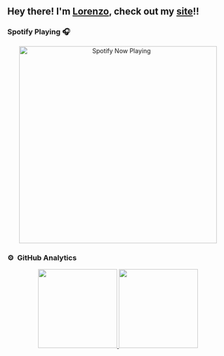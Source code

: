 <h2>Hey there! I'm <a href="https://www.linkedin.com/in/lorenzo-pastore-9a4653157/" target="_blank">Lorenzo</a>, check out my <a href="https://lorenzopastore.github.io" target="_blank">site</a>!!</h2>

### Spotify Playing 🎧
<p align="center">
<img src="https://spotify-now-playing.lorenzopastore.vercel.app//api/spotify-playing" alt="Spotify Now Playing" width="450" />
</p>

### ⚙️ &nbsp;GitHub Analytics

<p align="center">
<a href="https://github.com/AVS1508">
  <img height="180em" src="https://github-readme-stats-eight-theta.vercel.app/api?username=LorenzoPastore&show_icons=true&theme=default&include_all_commits=true&count_private=true"/>
  <img height="180em" src="https://github-readme-stats-eight-theta.vercel.app/api/top-langs/?username=LorenzoPastore&layout=compact&langs_count=8&theme=default"/>
</a>
</p>



